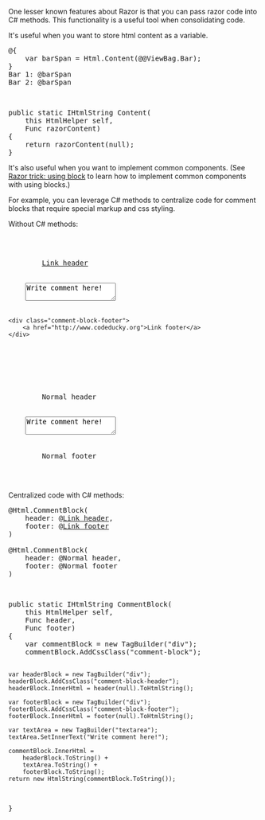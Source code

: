 One lesser known features about Razor is that you can pass razor code into C# methods.  This functionality is a useful tool when consolidating code.

It's useful when you want to store html content as a variable.
<pre>
@{
    var barSpan = Html.Content(@<span class="foo">@ViewBag.Bar</span>);
}
<span>Bar 1: @barSpan</span>
<span>Bar 2: @barSpan</span>
</pre>
<br/>
<pre>
public static IHtmlString Content(
    this HtmlHelper self, 
    Func<object, HelperResult> razorContent)
{
    return razorContent(null);
}
</pre>

It's also useful when you want to implement common components.  (See <a href="http://www.codeducky.org/razor-trick-using-block/">Razor trick: using block</a> to learn how to implement common components with using blocks.)

For example, you can leverage C# methods to centralize code for comment blocks that require special markup and css styling.

Without C# methods:
<pre>
<div class="comment-block">
    <div class="comment-block-header"> 
        <a href="http://www.codeducky.org">Link header</a>
    </div>
    <textarea>Write comment here!</textarea>
    <div class="comment-block-footer"> 
        <a href="http://www.codeducky.org">Link footer</a>
    </div>
</div>

<div class="comment-block">
    <div class="comment-block-header"> 
        <span>Normal header</span>
    </div>
    <textarea>Write comment here!</textarea>
    <div class="comment-block-footer"> 
        <span>Normal footer</span>
    </div>
</div>
</pre>

Centralized code with C# methods:
<pre>
@Html.CommentBlock(
    header: @<a href="http://www.codeducky.org">Link header</a>,
    footer: @<a href="http://www.codeducky.org">Link footer</a>
)

@Html.CommentBlock(
    header: @<span>Normal header</span>,
    footer: @<span>Normal footer</span>
)
</pre>
<br/>
<pre>
public static IHtmlString CommentBlock(
    this HtmlHelper self, 
    Func<object, HelperResult> header, 
    Func<object, HelperResult> footer)
{
    var commentBlock = new TagBuilder("div");
    commentBlock.AddCssClass("comment-block");

    var headerBlock = new TagBuilder("div");
    headerBlock.AddCssClass("comment-block-header");
    headerBlock.InnerHtml = header(null).ToHtmlString();

    var footerBlock = new TagBuilder("div");
    footerBlock.AddCssClass("comment-block-footer");
    footerBlock.InnerHtml = footer(null).ToHtmlString();

    var textArea = new TagBuilder("textarea");
    textArea.SetInnerText("Write comment here!");

    commentBlock.InnerHtml = 
        headerBlock.ToString() + 
        textArea.ToString() + 
        footerBlock.ToString();
    return new HtmlString(commentBlock.ToString());
}
</pre>